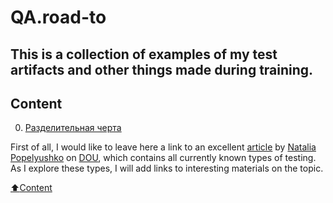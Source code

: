 # QA.road-to

## This is a collection of examples of my test artifacts and other things made during training.

## Сontent
0. [Разделительная черта](#sdsdsd)

First of all, I would like to leave here a link to an excellent [article](https://dou.ua/forums/topic/40666/) by [Natalia Popelyushko](https://dou.ua/users/nataliia-popelyshko/) on [DOU](https://dou.ua/), which contains all currently known types of testing.
As I explore these types, I will add links to interesting materials on the topic.

[:arrow_up:Content](#Сontent)



